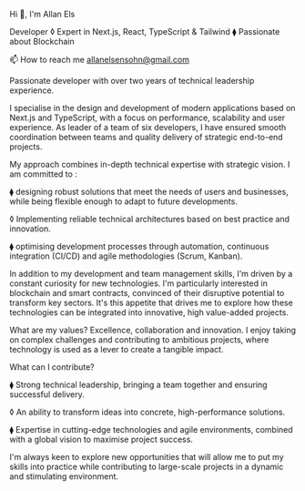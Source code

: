 Hi 👋, I'm Allan Els 

Developer ◊ Expert in Next.js, React, TypeScript & Tailwind ⧫ Passionate about Blockchain

📫 How to reach me allanelsensohn@gmail.com

Passionate developer with over two years of technical leadership experience.

I specialise in the design and development of modern applications based on Next.js and TypeScript, with a focus on performance, scalability and user experience. As leader of a team of six developers, I have ensured smooth coordination between teams and quality delivery of strategic end-to-end projects.

My approach combines in-depth technical expertise with strategic vision. I am committed to :

⧫ designing robust solutions that meet the needs of users and businesses, while being flexible enough to adapt to future developments.

◊ Implementing reliable technical architectures based on best practice and innovation.

⧫ optimising development processes through automation, continuous integration (CI/CD) and agile methodologies (Scrum, Kanban).

In addition to my development and team management skills, I'm driven by a constant curiosity for new technologies. I'm particularly interested in blockchain and smart contracts, convinced of their disruptive potential to transform key sectors. It's this appetite that drives me to explore how these technologies can be integrated into innovative, high value-added projects.

What are my values? Excellence, collaboration and innovation. I enjoy taking on complex challenges and contributing to ambitious projects, where technology is used as a lever to create a tangible impact.

What can I contribute?

⧫ Strong technical leadership, bringing a team together and ensuring successful delivery.

◊ An ability to transform ideas into concrete, high-performance solutions.

⧫ Expertise in cutting-edge technologies and agile environments, combined with a global vision to maximise project success.

I'm always keen to explore new opportunities that will allow me to put my skills into practice while contributing to large-scale projects in a dynamic and stimulating environment.
